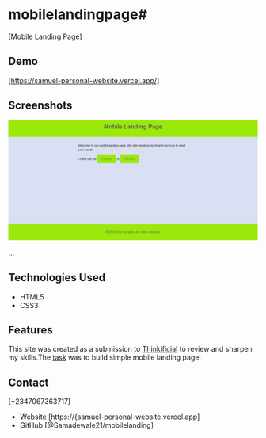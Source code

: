 # mobilelandingpage# 

[Mobile Landing Page]

## Demo

[https://samuel-personal-website.vercel.app/]

## Screenshots

![Screenshot 1](./mobileland-127-0-0-1-5500-index-html-2024-05-07-21_55_31.png)

...

## Technologies Used

- HTML5
- CSS3


## Features

This site was created as a submission to  [Thinkificial](https://thikificial.com/) to review and sharpen my skills.The [task](#) was to build simple mobile landing page.


## Contact

[+2347067363717]

- Website [https://{samuel-personal-website.vercel.app]
- GitHub [@Samadewale21/mobilelanding]
